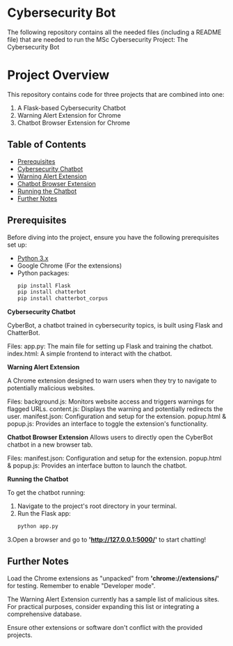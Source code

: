 # Cybersecurity Bot
The following repository contains all the needed files (including a README file) that are needed to run the MSc Cybersecurity Project: The Cybersecurity Bot

# Project Overview

This repository contains code for three projects that are combined into one:

1. A Flask-based Cybersecurity Chatbot
2. Warning Alert Extension for Chrome
3. Chatbot Browser Extension for Chrome

## Table of Contents

- [Prerequisites](#prerequisites)
- [Cybersecurity Chatbot](#cybersecurity-chatbot)
- [Warning Alert Extension](#warning-alert-extension)
- [Chatbot Browser Extension](#chatbot-browser-extension)
- [Running the Chatbot](#running-the-chatbot)
- [Further Notes](#further-notes)

## Prerequisites

Before diving into the project, ensure you have the following prerequisites set up:

- [Python 3.x](https://www.python.org/downloads/)
- Google Chrome (For the extensions)
- Python packages:
  ```bash
  pip install Flask
  pip install chatterbot
  pip install chatterbot_corpus


**Cybersecurity Chatbot**

CyberBot, a chatbot trained in cybersecurity topics, is built using Flask and ChatterBot.

Files:
app.py: The main file for setting up Flask and training the chatbot.
index.html: A simple frontend to interact with the chatbot.


**Warning Alert Extension**

A Chrome extension designed to warn users when they try to navigate to potentially malicious websites.

Files:
background.js: Monitors website access and triggers warnings for flagged URLs.
content.js: Displays the warning and potentially redirects the user.
manifest.json: Configuration and setup for the extension.
popup.html & popup.js: Provides an interface to toggle the extension's functionality.


**Chatbot Browser Extension**
Allows users to directly open the CyberBot chatbot in a new browser tab.

Files:
manifest.json: Configuration and setup for the extension.
popup.html & popup.js: Provides an interface button to launch the chatbot.


**Running the Chatbot**

To get the chatbot running:

1. Navigate to the project's root directory in your terminal.
2. Run the Flask app:
   ```bash
   python app.py


3.Open a browser and go to **'http://127.0.0.1:5000/'** to start chatting!


## Further Notes

Load the Chrome extensions as "unpacked" from **'chrome://extensions/'** for testing. Remember to enable "Developer mode".

The Warning Alert Extension currently has a sample list of malicious sites. For practical purposes, consider expanding this list or integrating a comprehensive database.

Ensure other extensions or software don't conflict with the provided projects.
